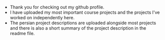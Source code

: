 - Thank you for checking out my github profile. 
- I have uploaded my most important course projects and the projects I've worked on independently here.
- The persian project descriptions are uploaded alongside most projects and there is also a short summary of the project description in the readme file.  
